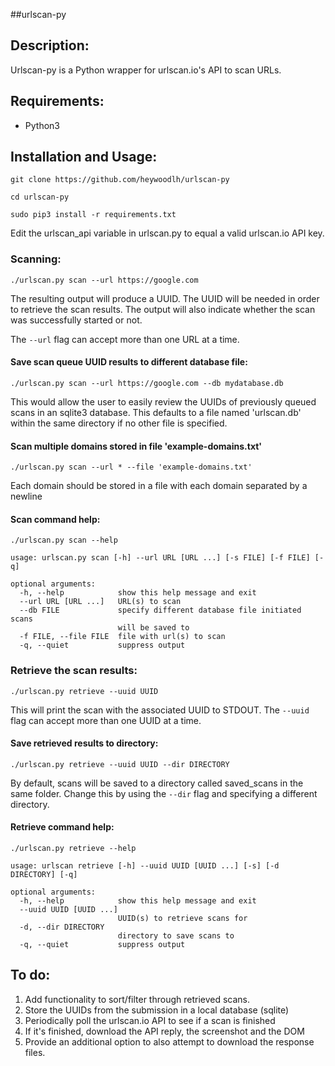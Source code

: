 ##urlscan-py

## Description:

Urlscan-py is a Python wrapper for urlscan.io's API to scan URLs.


## Requirements:

- Python3


## Installation and Usage:

`git clone https://github.com/heywoodlh/urlscan-py`

`cd urlscan-py`

`sudo pip3 install -r requirements.txt`

Edit the urlscan_api variable in urlscan.py to equal a valid urlscan.io API key.


### Scanning:

`./urlscan.py scan --url https://google.com`

The resulting output will produce a UUID. The UUID will be needed in order to retrieve the scan results. The output will also indicate whether the scan was successfully started or not.

The `--url` flag can accept more than one URL at a time.

#### Save scan queue UUID results to different database file:

`./urlscan.py scan --url https://google.com --db mydatabase.db`

This would allow the user to easily review the UUIDs of previously queued scans in an sqlite3 database. This defaults to a file named 'urlscan.db' within the same directory if no other file is specified.

#### Scan multiple domains stored in file 'example-domains.txt'

`./urlscan.py scan --url * --file 'example-domains.txt'`

Each domain should be stored in a file with each domain separated by a newline

#### Scan command help:

```
./urlscan.py scan --help

usage: urlscan.py scan [-h] --url URL [URL ...] [-s FILE] [-f FILE] [-q]

optional arguments:
  -h, --help            show this help message and exit
  --url URL [URL ...]   URL(s) to scan
  --db FILE             specify different database file initiated scans 
                        will be saved to
  -f FILE, --file FILE  file with url(s) to scan
  -q, --quiet           suppress output

```



### Retrieve the scan results:

`./urlscan.py retrieve --uuid UUID`

This will print the scan with the associated UUID to STDOUT. The `--uuid` flag can accept more than one UUID at a time.

#### Save retrieved results to directory:

`./urlscan.py retrieve --uuid UUID --dir DIRECTORY`

By default, scans will be saved to a directory called saved_scans in the same folder. Change this by using the `--dir` flag and specifying a different directory.


#### Retrieve command help:

```
./urlscan.py retrieve --help

usage: urlscan retrieve [-h] --uuid UUID [UUID ...] [-s] [-d DIRECTORY] [-q]

optional arguments:
  -h, --help            show this help message and exit
  --uuid UUID [UUID ...]
                        UUID(s) to retrieve scans for
  -d, --dir DIRECTORY
                        directory to save scans to
  -q, --quiet           suppress output
```


## To do:

1. Add functionality to sort/filter through retrieved scans.
2. Store the UUIDs from the submission in a local database (sqlite)
3. Periodically poll the urlscan.io API to see if a scan is finished
4. If it's finished, download the API reply, the screenshot and the DOM
5. Provide an additional option to also attempt to download the response
  files.
